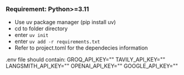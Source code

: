 ### Requirement: Python>=3.11
- Use uv package manager (pip install uv)
- cd to folder directory
- enter `uv init`
- enter `uv add -r requirements.txt`
- Refer to project.toml for the dependecies information

.env file should contain:
GROQ_API_KEY=""
TAVILY_API_KEY=""
LANGSMITH_API_KEY=""
OPENAI_API_KEY=""
GOOGLE_API_KEY=""
